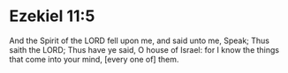 # Ezekiel 11:5

And the Spirit of the LORD fell upon me, and said unto me, Speak; Thus saith the LORD; Thus have ye said, O house of Israel: for I know the things that come into your mind, [every one of] them.